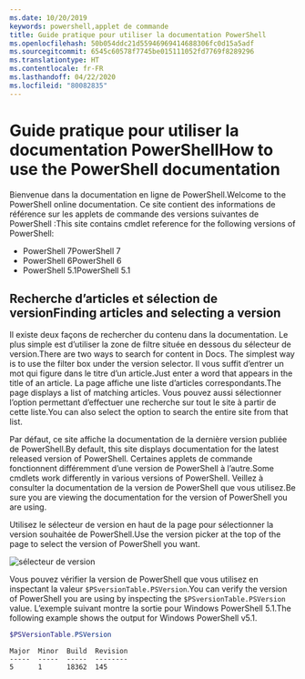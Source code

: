 ```yaml
---
ms.date: 10/20/2019
keywords: powershell,applet de commande
title: Guide pratique pour utiliser la documentation PowerShell
ms.openlocfilehash: 50b054ddc21d55946969414688306fc0d15a5adf
ms.sourcegitcommit: 6545c60578f7745be015111052fd7769f8289296
ms.translationtype: HT
ms.contentlocale: fr-FR
ms.lasthandoff: 04/22/2020
ms.locfileid: "80082835"
---
```

# <a name="how-to-use-the-powershell-documentation"></a><span data-ttu-id="bcacb-103">Guide pratique pour utiliser la documentation PowerShell</span><span class="sxs-lookup"><span data-stu-id="bcacb-103">How to use the PowerShell documentation</span></span>

<span data-ttu-id="bcacb-104">Bienvenue dans la documentation en ligne de PowerShell.</span><span class="sxs-lookup"><span data-stu-id="bcacb-104">Welcome to the PowerShell online documentation.</span></span> <span data-ttu-id="bcacb-105">Ce site contient des informations de référence sur les applets de commande des versions suivantes de PowerShell :</span><span class="sxs-lookup"><span data-stu-id="bcacb-105">This site contains cmdlet reference for the following versions of PowerShell:</span></span>

- <span data-ttu-id="bcacb-106">PowerShell 7</span><span class="sxs-lookup"><span data-stu-id="bcacb-106">PowerShell 7</span></span>
- <span data-ttu-id="bcacb-107">PowerShell 6</span><span class="sxs-lookup"><span data-stu-id="bcacb-107">PowerShell 6</span></span>
- <span data-ttu-id="bcacb-108">PowerShell 5.1</span><span class="sxs-lookup"><span data-stu-id="bcacb-108">PowerShell 5.1</span></span>

## <a name="finding-articles-and-selecting-a-version"></a><span data-ttu-id="bcacb-109">Recherche d’articles et sélection de version</span><span class="sxs-lookup"><span data-stu-id="bcacb-109">Finding articles and selecting a version</span></span>

<span data-ttu-id="bcacb-110">Il existe deux façons de rechercher du contenu dans la documentation. Le plus simple est d’utiliser la zone de filtre située en dessous du sélecteur de version.</span><span class="sxs-lookup"><span data-stu-id="bcacb-110">There are two ways to search for content in Docs. The simplest way is to use the filter box under the version selector.</span></span> <span data-ttu-id="bcacb-111">Il vous suffit d’entrer un mot qui figure dans le titre d’un article.</span><span class="sxs-lookup"><span data-stu-id="bcacb-111">Just enter a word that appears in the title of an article.</span></span> <span data-ttu-id="bcacb-112">La page affiche une liste d’articles correspondants.</span><span class="sxs-lookup"><span data-stu-id="bcacb-112">The page displays a list of matching articles.</span></span> <span data-ttu-id="bcacb-113">Vous pouvez aussi sélectionner l’option permettant d’effectuer une recherche sur tout le site à partir de cette liste.</span><span class="sxs-lookup"><span data-stu-id="bcacb-113">You can also select the option to search the entire site from that list.</span></span>

<span data-ttu-id="bcacb-114">Par défaut, ce site affiche la documentation de la dernière version publiée de PowerShell.</span><span class="sxs-lookup"><span data-stu-id="bcacb-114">By default, this site displays documentation for the latest released version of PowerShell.</span></span> <span data-ttu-id="bcacb-115">Certaines applets de commande fonctionnent différemment d’une version de PowerShell à l’autre.</span><span class="sxs-lookup"><span data-stu-id="bcacb-115">Some cmdlets work differently in various versions of PowerShell.</span></span> <span data-ttu-id="bcacb-116">Veillez à consulter la documentation de la version de PowerShell que vous utilisez.</span><span class="sxs-lookup"><span data-stu-id="bcacb-116">Be sure you are viewing the documentation for the version of PowerShell you are using.</span></span>

<span data-ttu-id="bcacb-117">Utilisez le sélecteur de version en haut de la page pour sélectionner la version souhaitée de PowerShell.</span><span class="sxs-lookup"><span data-stu-id="bcacb-117">Use the version picker at the top of the page to select the version of PowerShell you want.</span></span>

![sélecteur de version](media/how-to-use-docs/version-search.gif)

<span data-ttu-id="bcacb-119">Vous pouvez vérifier la version de PowerShell que vous utilisez en inspectant la valeur `$PSversionTable.PSVersion`.</span><span class="sxs-lookup"><span data-stu-id="bcacb-119">You can verify the version of PowerShell you are using by inspecting the `$PSversionTable.PSVersion` value.</span></span> <span data-ttu-id="bcacb-120">L’exemple suivant montre la sortie pour Windows PowerShell 5.1.</span><span class="sxs-lookup"><span data-stu-id="bcacb-120">The following example shows the output for Windows PowerShell v5.1.</span></span>

```powershell
$PSVersionTable.PSVersion
```

```Output
Major  Minor  Build  Revision
-----  -----  -----  --------
5      1      18362  145
```
